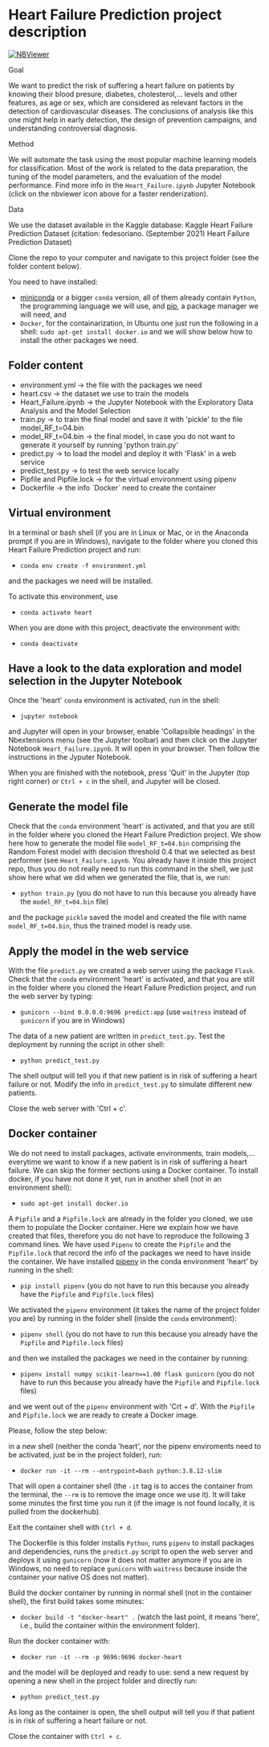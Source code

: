 # Heart Failure Prediction project description 
 
[![NBViewer](https://raw.githubusercontent.com/jupyter/design/master/logos/Badges/nbviewer_badge.svg)](https://nbviewer.org/github/MMdeCastro/ml-zoomcamp/blob/main/S14_Third_Project/Heart_Failure.ipynb)

Goal

We want to predict the risk of suffering a heart failure on patients by knowing their blood presure, diabetes, cholesterol,... levels and other features, as age or sex, which are considered as relevant factors in the detection of cardiovascular diseases. The conclusions of analysis like this one might help in early detection, the design of prevention campaigns, and understanding controversial diagnosis.

Method

We will automate the task using the most popular machine learning models for classification. Most of the work is related to the data preparation, the tuning of the model parameters, and the evaluation of the model performance. Find more info in the `Heart_Failure.ipynb` Jupyter Notebook (click on the nbviewer icon above for a faster renderization).

Data

We use the dataset available in the Kaggle database: Kaggle Heart Failure Prediction Dataset (citation: fedesoriano. (September 2021) Heart Failure Prediction Dataset)

Clone the repo to your computer and navigate to this project folder (see the folder content below). 

You need to have installed:
+ [miniconda](https://docs.conda.io/en/latest/miniconda.html) or a bigger `conda` version, all of them already contain `Python`, the programming language we will use, and [pip](https://pip.pypa.io/en/stable/installation/), a package manager we will need, and
+ `Docker`, for the containarization, in Ubuntu one just run the following in a shell: `sudo apt-get install docker.io`
and we will show below how to install the other packages we need.

## Folder content 

<ul>
<li> environment.yml -> the file with the packages we need 
<li> heart.csv -> the dataset we use to train the models</li>
<li> Heart_Failure.ipynb -> the Jupyter Notebook with the Exploratory Data Analysis and the Model Selection </li>
<li> train.py -> to train the final model and save it with 'pickle' to the file model_RF_t=04.bin</li>
<li> model_RF_t=04.bin -> the final model, in case you do not want to generate it yourself by running 'python train.py'
<li> predict.py -> to load the model and deploy it with 'Flask' in a web service</li>
<li> predict_test.py -> to test the web service locally </li>
<li> Pipfile and Pipfile.lock -> for the virtual environment using pipenv </li>
<li> Dockerfile -> the info `Docker` need to create the container </li>
</ul>


## Virtual environment 

In a terminal or bash shell (if you are in Linux or Mac, or in the Anaconda prompt if you are in Windows), navigate to the folder where you cloned this Heart Failure Prediction project and run:

+ `conda env create -f environment.yml`

and the packages we need will be installed.

To activate this environment, use

+ `conda activate heart`

When you are done with this project, deactivate the environment with:

+ `conda deactivate`

## Have a look to the data exploration and model selection in the Jupyter Notebook

Once the 'heart' `conda` environment is activated, run in the shell:

+ `jupyter notebook` 

and Jupyter will open in your browser, enable 'Collapsible headings' in the Nbextensions menu (see the Jupyter toolbar) and then click on the Jupyter Notebook `Heart_Failure.ipynb`. It will open in your browser. Then follow the instructions in the Jyputer Notebook. 

When you are finished with the notebook, press 'Quit' in the Jupyter (top right corner) or `Ctrl + c` in the shell, and Jupyter will be closed.

## Generate the model file

Check that the `conda` environment 'heart' is activated, and that you are still in the folder where you cloned the Heart Failure Prediction project. We show here how to generate the model file `model_RF_t=04.bin` comprising the Random Forest model with decision threshold 0.4 that we selected as best performer (see `Heart_Failure.ipynb`. You already have it inside this project repo, thus you do not really need to run this command in the shell, we just show here what we did when we generated the file, that is, we run:

+ `python train.py` (you do not have to run this because you already have the `model_RF_t=04.bin` file)

and the package `pickle` saved the model and created the file with name `model_RF_t=04.bin`, thus the trained model is ready use.

## Apply the model in the web service

With the file `predict.py` we created a web server using the package `Flask`. Check that the `conda` environment 'heart' is activated, and that you are still in the folder where you cloned the Heart Failure Prediction project, and run the web server by typing:

+ `gunicorn --bind 0.0.0.0:9696 predict:app` (use `waitress` instead of `gunicorn` if you are in Windows)

The data of a new patient are written in `predict_test.py`. Test the deployment by running the script in other shell: 

+ `python predict_test.py` 

The shell output will tell you if that new patient is in risk of suffering a heart failure or not. Modify the info in `predict_test.py` to simulate different new patients.

Close the web server with 'Ctrl + c'.

## Docker container

We do not need to install packages, activate environments, train models,... everytime we want to know if a new patient is in risk of suffering a heart failure. We can skip the former sections using a Docker container. To install docker, if you have not done it yet, run in another shell (not in an environment shell):

+ `sudo apt-get install docker.io`

A `Pipfile` and a `Pipfile.lock` are already in the folder you cloned, we use them to populate the Docker container. Here we explain how we have created that files, therefore you do not have to reproduce the following 3 command lines. We have used `Pipenv` to create the `Pipfile` and the `Pipfile.lock` that record the info of the packages we need to have inside the container. We have installed [pipenv](https://pypi.org/project/pipenv/) in the conda environment 'heart' by running in the shell:

+ `pip install pipenv` (you do not have to run this because you already have the `Pipfile` and `Pipfile.lock` files)

We activated the `pipenv` environment (it takes the name of the project folder you are) by running in the folder shell (inside the `conda` environment):

+ `pipenv shell` (you do not have to run this because you already have the `Pipfile` and `Pipfile.lock` files)

and then we installed the packages we need in the container by running:

+ `pipenv install numpy scikit-learn==1.00 flask gunicorn` (you do not have to run this because you already have the `Pipfile` and `Pipfile.lock` files)

and we went out of the `pipenv` environment with 'Crt + d'. With the `Pipfile` and `Pipfile.lock` we are ready to create a Docker image. 

Please, follow the step below:

in a new shell (neither the conda 'heart', nor the pipenv enviroments need to be activated, just be in the project folder), run:

+ `docker run -it --rm --entrypoint=bash python:3.8.12-slim`

That will open a container shell (the `-it` tag is to acces the container from the terminal, the `--rm` is to remove the image once we use it). It will take some minutes the first time you run it (if the image is not found locally, it is pulled from the dockerhub). 

Exit the container shell with `Ctrl + d`.

The Dockerfile is this folder installs `Python`, runs `pipenv` to install packages and dependencies, runs the `predict.py` script to open the web server and deploys it using `gunicorn` (now it does not matter anymore if you are in Windows, no need to replace `gunicorn` with `waitress` because inside the container your native OS does not matter).

Build the docker container by running in normal shell (not in the container shell), the first build takes some minutes: 

+ `docker build -t "docker-heart" .` (watch the last point, it means 'here', i.e., build the container within the environment folder). 

Run the docker container with: 

+ `docker run -it --rm -p 9696:9696 docker-heart` 

and the model will be deployed and ready to use: send a new request by opening a new shell in the project folder and directly run:

+ `python predict_test.py`

As long as the container is open, the shell output will tell you if that patient is in risk of suffering a heart failure or not.

Close the container with `Ctrl + c`.
